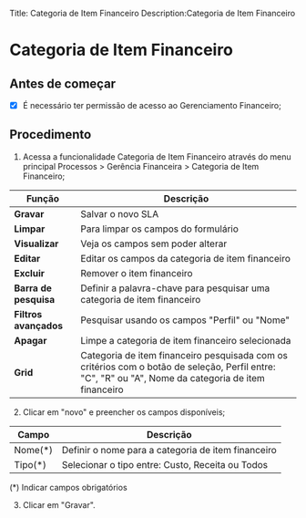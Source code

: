 Title: Categoria de Item Financeiro
Description:Categoria de Item Financeiro

# Categoria de Item Financeiro

## Antes de começar

- [x] É necessário ter permissão de acesso ao Gerenciamento Financeiro;

## Procedimento

1. Acessa a funcionalidade Categoria de Item Financeiro através do menu principal Processos \> Gerência Financeira \> Categoria de Item Financeiro;

|Função|Descrição|
|-|-|
|**Gravar**|Salvar o novo SLA|
|**Limpar**|Para limpar os campos do formulário|
|**Visualizar**|Veja os campos sem poder alterar|
|**Editar**|Editar os campos da categoria de item financeiro|
|**Excluir**|Remover o item financeiro|
|**Barra de pesquisa**|Definir a palavra-chave para pesquisar uma categoria de item financeiro|
|**Filtros avançados**|Pesquisar usando os campos "Perfil" ou "Nome"|
|**Apagar**|Limpe a categoria de item financeiro selecionada|
|**Grid**|Categoria de item financeiro pesquisada com os critérios com o botão de seleção, Perfil entre: "C", "R" ou "A", Nome da categoria de item financeiro|

2. Clicar em "novo" e preencher os campos disponíveis;

|Campo|Descrição|
|-|-|
|Nome(\*)|Definir o nome para a categoria de item financeiro|
|Tipo(\*)|Selecionar o tipo entre: Custo, Receita ou Todos|

(\*) Indicar campos obrigatórios

3. Clicar em "Gravar".
